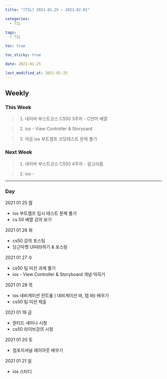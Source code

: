 ```yaml
---
title: "[TIL] 2021.01.25 ~ 2021.02.01"

categories:
  - TIL

tags:
  - TIL

toc: true

toc_sticky: true

date: 2021-01-25

last_modified_at: 2021-01-25
---
```


## Weekly

### This Week

> 1. 네이버 부스트코스 CS50 3주차 - C언어 배열

> 2. ios - View Controller & Storyoard

> 3. 야곰 ios 부트캠프 코딩테스트 문제 풀기

### Next Week

> 1. 네이버 부스트코스 CS50 4주차 - 알고리즘

> 2. ios -

---

### Day

2021 01 25 월

- ios 부트캠프 입시 테스트 문제 풀기
- cs 50 배열 강의 보기

2021 01 26 화
- cs50 강의 포스팅
- 당근마켓 UI따라하기 & 포스팅

2021 01 27 수
- cs50 팀 미션 과제 풀기
- ios - View Controller & Storyboard 개념 익히기

2021 01 28 목
- ios 네비게이션 컨트롤 ( 네비게이션 바, 탭 바) 배우기
-  cs50 팀 미션 제출

2021 01 19 금
- 원티드 세미나 시청
- cs50 라이브강의 시청

2021 01 20 토
- 컴포지셔널 레이아웃 배우기

2021 01 21 일
- ios 스터디
